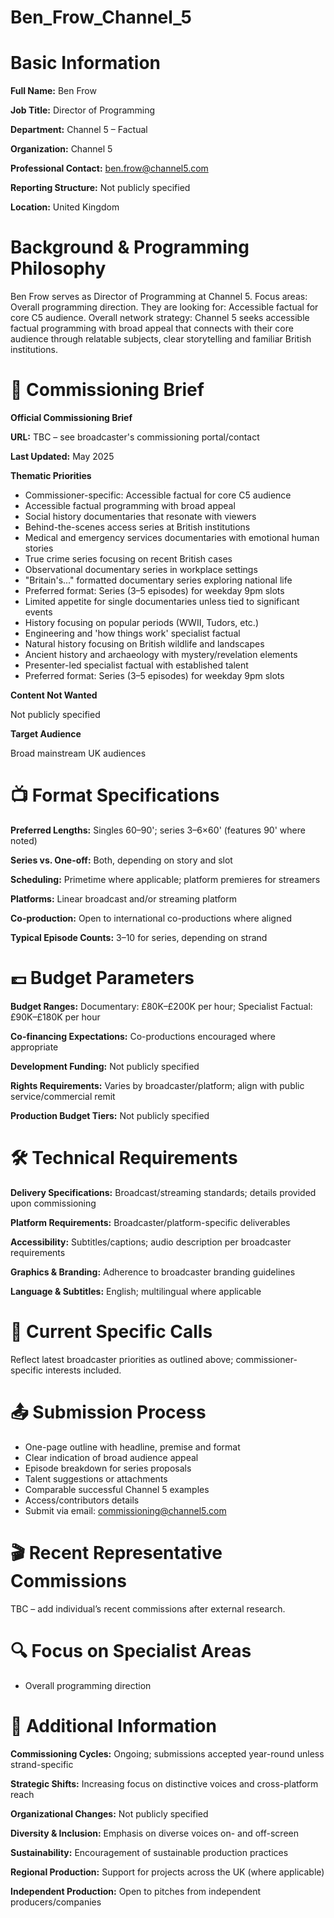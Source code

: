 # Ben_Frow_Channel_5

# Basic Information

**Full Name:** Ben Frow

**Job Title:** Director of Programming

**Department:** Channel 5 – Factual

**Organization:** Channel 5

**Professional Contact:** ben.frow@channel5.com

**Reporting Structure:** Not publicly specified

**Location:** United Kingdom

# Background & Programming Philosophy

Ben Frow serves as Director of Programming at Channel 5. Focus areas: Overall programming direction. They are looking for: Accessible factual for core C5 audience. Overall network strategy: Channel 5 seeks accessible factual programming with broad appeal that connects with their core audience through relatable subjects, clear storytelling and familiar British institutions.

# 📄 Commissioning Brief

**Official Commissioning Brief**

**URL:** TBC – see broadcaster's commissioning portal/contact

**Last Updated:** May 2025

**Thematic Priorities**

- Commissioner-specific: Accessible factual for core C5 audience
- Accessible factual programming with broad appeal
- Social history documentaries that resonate with viewers
- Behind-the-scenes access series at British institutions
- Medical and emergency services documentaries with emotional human stories
- True crime series focusing on recent British cases
- Observational documentary series in workplace settings
- "Britain's..." formatted documentary series exploring national life
- Preferred format: Series (3–5 episodes) for weekday 9pm slots
- Limited appetite for single documentaries unless tied to significant events
- History focusing on popular periods (WWII, Tudors, etc.)
- Engineering and 'how things work' specialist factual
- Natural history focusing on British wildlife and landscapes
- Ancient history and archaeology with mystery/revelation elements
- Presenter-led specialist factual with established talent
- Preferred format: Series (3–5 episodes) for weekday 9pm slots

**Content Not Wanted**

Not publicly specified

**Target Audience**

Broad mainstream UK audiences

# 📺 Format Specifications

**Preferred Lengths:** Singles 60–90'; series 3–6×60' (features 90' where noted)

**Series vs. One-off:** Both, depending on story and slot

**Scheduling:** Primetime where applicable; platform premieres for streamers

**Platforms:** Linear broadcast and/or streaming platform

**Co-production:** Open to international co-productions where aligned

**Typical Episode Counts:** 3–10 for series, depending on strand

# 💷 Budget Parameters

**Budget Ranges:** Documentary: £80K–£200K per hour; Specialist Factual: £90K–£180K per hour

**Co-financing Expectations:** Co-productions encouraged where appropriate

**Development Funding:** Not publicly specified

**Rights Requirements:** Varies by broadcaster/platform; align with public service/commercial remit

**Production Budget Tiers:** Not publicly specified

# 🛠️ Technical Requirements

**Delivery Specifications:** Broadcast/streaming standards; details provided upon commissioning

**Platform Requirements:** Broadcaster/platform-specific deliverables

**Accessibility:** Subtitles/captions; audio description per broadcaster requirements

**Graphics & Branding:** Adherence to broadcaster branding guidelines

**Language & Subtitles:** English; multilingual where applicable

# 📢 Current Specific Calls

Reflect latest broadcaster priorities as outlined above; commissioner-specific interests included.

# 📤 Submission Process

- One-page outline with headline, premise and format
- Clear indication of broad audience appeal
- Episode breakdown for series proposals
- Talent suggestions or attachments
- Comparable successful Channel 5 examples
- Access/contributors details
- Submit via email: commissioning@channel5.com

# 🎬 Recent Representative Commissions

TBC – add individual’s recent commissions after external research.

# 🔍 Focus on Specialist Areas

- Overall programming direction

# 📅 Additional Information

**Commissioning Cycles:** Ongoing; submissions accepted year-round unless strand-specific

**Strategic Shifts:** Increasing focus on distinctive voices and cross-platform reach

**Organizational Changes:** Not publicly specified

**Diversity & Inclusion:** Emphasis on diverse voices on- and off-screen

**Sustainability:** Encouragement of sustainable production practices

**Regional Production:** Support for projects across the UK (where applicable)

**Independent Production:** Open to pitches from independent producers/companies